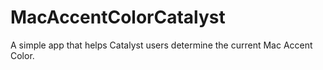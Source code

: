 # MacAccentColorCatalyst
A simple app that helps Catalyst users determine the current Mac Accent Color.

